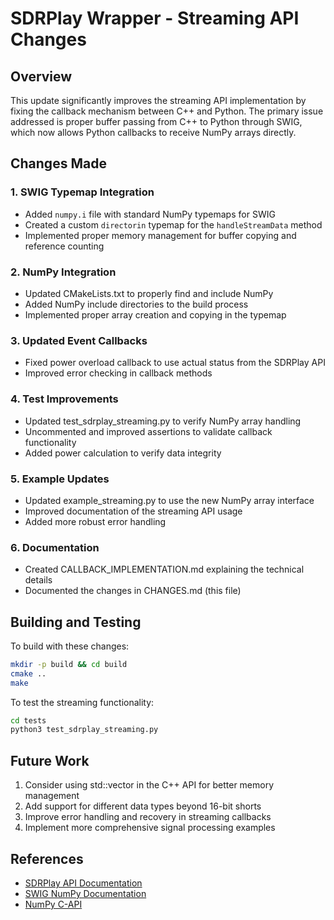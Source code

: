 # SDRPlay Wrapper - Streaming API Changes

## Overview

This update significantly improves the streaming API implementation by fixing the callback mechanism between C++ and Python. The primary issue addressed is proper buffer passing from C++ to Python through SWIG, which now allows Python callbacks to receive NumPy arrays directly.

## Changes Made

### 1. SWIG Typemap Integration

- Added `numpy.i` file with standard NumPy typemaps for SWIG
- Created a custom `directorin` typemap for the `handleStreamData` method
- Implemented proper memory management for buffer copying and reference counting

### 2. NumPy Integration

- Updated CMakeLists.txt to properly find and include NumPy
- Added NumPy include directories to the build process
- Implemented proper array creation and copying in the typemap

### 3. Updated Event Callbacks

- Fixed power overload callback to use actual status from the SDRPlay API
- Improved error checking in callback methods

### 4. Test Improvements

- Updated test_sdrplay_streaming.py to verify NumPy array handling
- Uncommented and improved assertions to validate callback functionality
- Added power calculation to verify data integrity

### 5. Example Updates

- Updated example_streaming.py to use the new NumPy array interface
- Improved documentation of the streaming API usage
- Added more robust error handling

### 6. Documentation

- Created CALLBACK_IMPLEMENTATION.md explaining the technical details
- Documented the changes in CHANGES.md (this file)

## Building and Testing

To build with these changes:

```bash
mkdir -p build && cd build
cmake ..
make
```

To test the streaming functionality:

```bash
cd tests
python3 test_sdrplay_streaming.py
```

## Future Work

1. Consider using std::vector in the C++ API for better memory management
2. Add support for different data types beyond 16-bit shorts
3. Improve error handling and recovery in streaming callbacks
4. Implement more comprehensive signal processing examples

## References

- [SDRPlay API Documentation](https://www.sdrplay.com/docs/SDRplay_API_Specification.pdf)
- [SWIG NumPy Documentation](http://www.swig.org/Doc4.0/SWIGDocumentation.html#Python_numpy)
- [NumPy C-API](https://numpy.org/doc/stable/reference/c-api/array.html)